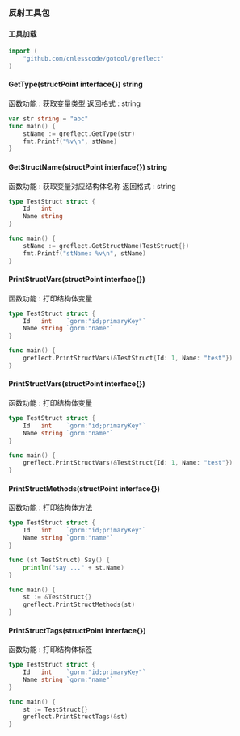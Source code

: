 ### 反射工具包

#### 工具加载
```go
import (
	"github.com/cnlesscode/gotool/greflect"
)
```

#### GetType(structPoint interface{}) string
函数功能 : 获取变量类型
返回格式 : string
```go
var str string = "abc"
func main() {
	stName := greflect.GetType(str)
	fmt.Printf("%v\n", stName)
}
```

#### GetStructName(structPoint interface{}) string
函数功能 : 获取变量对应结构体名称
返回格式 : string
```go
type TestStruct struct {
	Id   int
	Name string 
}

func main() {
	stName := greflect.GetStructName(TestStruct{})
	fmt.Printf("stName: %v\n", stName)
}
```

#### PrintStructVars(structPoint interface{})
函数功能 : 打印结构体变量
```go
type TestStruct struct {
	Id   int    `gorm:"id;primaryKey"`
	Name string `gorm:"name"`
}

func main() {
	greflect.PrintStructVars(&TestStruct{Id: 1, Name: "test"})
}
```

#### PrintStructVars(structPoint interface{})
函数功能 : 打印结构体变量
```go
type TestStruct struct {
	Id   int    `gorm:"id;primaryKey"`
	Name string `gorm:"name"`
}

func main() {
	greflect.PrintStructVars(&TestStruct{Id: 1, Name: "test"})
}
```


#### PrintStructMethods(structPoint interface{})
函数功能 : 打印结构体方法
```go
type TestStruct struct {
	Id   int    `gorm:"id;primaryKey"`
	Name string `gorm:"name"`
}

func (st TestStruct) Say() {
	println("say ..." + st.Name)
}

func main() {
	st := &TestStruct{}
	greflect.PrintStructMethods(st)
}
```

#### PrintStructTags(structPoint interface{})
函数功能 : 打印结构体标签
```go
type TestStruct struct {
	Id   int    `gorm:"id;primaryKey"`
	Name string `gorm:"name"`
}

func main() {
	st := TestStruct{}
	greflect.PrintStructTags(&st)
}
```

